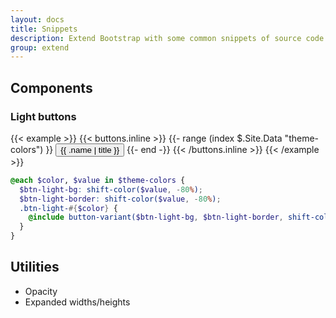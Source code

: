 ```yaml
---
layout: docs
title: Snippets
description: Extend Bootstrap with some common snippets of source code not included in the main project.
group: extend
---
```


## Components

### Light buttons

{{< example >}}
{{< buttons.inline >}}
{{- range (index $.Site.Data "theme-colors") }}
<button type="button" class="btn btn-light-{{ .name }}">{{ .name | title }}</button>
{{- end -}}
{{< /buttons.inline >}}
{{< /example >}}

```scss
@each $color, $value in $theme-colors {
  $btn-light-bg: shift-color($value, -80%);
  $btn-light-border: shift-color($value, -80%);
  .btn-light-#{$color} {
    @include button-variant($btn-light-bg, $btn-light-border, shift-color($value, 50%));
  }
}
```

## Utilities

- Opacity
- Expanded widths/heights
